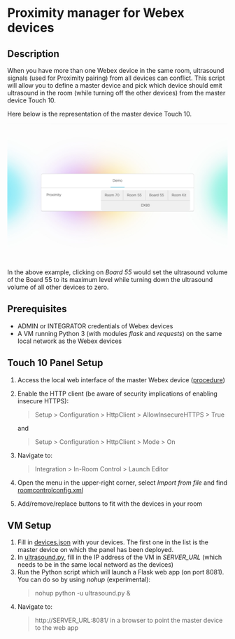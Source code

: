 # Proximity manager for Webex devices

## Description

When you have more than one Webex device in the same room, ultrasound signals (used for Proximity pairing) from all devices can conflict. This script will allow you to define a master device and pick which device should emit ultrasound in the room (while turning off the other devices) from the master device Touch 10.

Here below is the representation of the master device Touch 10.

![](./touch10.png)

In the above example, clicking on *Board 55* would set the ultrasound volume of the Board 55 to its maximum level while turning down the ultrasound volume of all other devices to zero.


## Prerequisites

- ADMIN or INTEGRATOR credentials of Webex devices
- A VM running Python 3 (with modules *flask* and *requests*) on the same local network as the Webex devices


## Touch 10 Panel Setup

1. Access the local web interface of the master Webex device ([procedure](https://help.webex.com/en-us/n5pqqcm/Advanced-Settings-for-Room-and-Desk-Devices))
2. Enable the HTTP client (be aware of security implications of enabling insecure HTTPS):
     > Setup > Configuration > HttpClient > AllowInsecureHTTPS > True

     and

     > Setup > Configuration > HttpClient > Mode > On
3. Navigate to:
     > Integration > In-Room Control > Launch Editor

4. Open the menu in the upper-right corner, select *Import from file* and find [roomcontrolconfig.xml](./roomcontrolconfig.xml)
5. Add/remove/replace buttons to fit with the devices in your room

## VM Setup

1. Fill in [devices.json](./devices.json) with your devices. The first one in the list is the master device on which the panel has been deployed.
2. In [ultrasound.py](./ultrasound.py), fill in the IP address of the VM in *SERVER_URL* (which needs to be in the same local netword as the devices)
3. Run the Python script which will launch a Flask web app (on port 8081). You can do so by using *nohup* (experimental):
     > nohup python -u ultrasound.py &
4. Navigate to:
     >  http://SERVER_URL:8081/
  in a browser to point the master device to the web app


